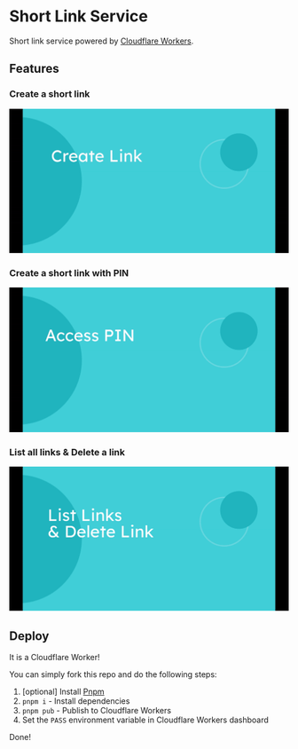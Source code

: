# Short Link Service

Short link service powered by [Cloudflare Workers](https://workers.cloudflare.com/).

## Features

### Create a short link

![create-link](screenshots/create-link.gif)

### Create a short link with PIN

![access-pin](screenshots/access-pin.gif)

### List all links & Delete a link

![list-links](screenshots/list-links.gif)

## Deploy

It is a Cloudflare Worker!

You can simply fork this repo and do the following steps:

1. [optional] Install [Pnpm](https://pnpm.io/installation)
2. `pnpm i` - Install dependencies
3. `pnpm pub` - Publish to Cloudflare Workers
4. Set the `PASS` environment variable in Cloudflare Workers dashboard

Done!

